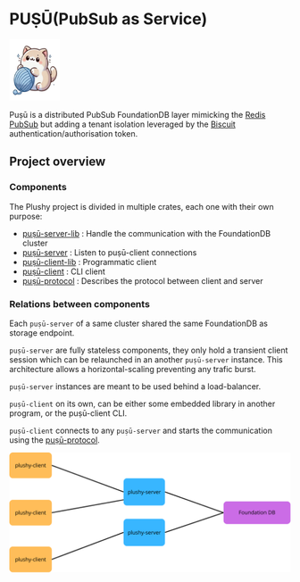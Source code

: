 # PUṢŪ(PubSub as Service)

<img height="110" src="assets/doc/images/logo.png" width="90"/>

Puṣū is a distributed PubSub FoundationDB layer mimicking
the [Redis PubSub](https://redis.io/docs/latest/develop/interact/pubsub/)
but adding a tenant isolation leveraged by the [Biscuit](https://www.biscuitsec.org/) authentication/authorisation
token.

## Project overview

### Components

The Plushy project is divided in multiple crates, each one with their own purpose:

- [puṣū-server-lib](pusu-server-lib) : Handle the communication with the FoundationDB cluster
- [puṣū-server](pusu-server) : Listen to puṣū-client connections
- [puṣū-client-lib](pusu-client-lib) : Programmatic client
- [puṣū-client](pusu-client) : CLI client
- [puṣū-protocol](pusu-protocol) : Describes the protocol between client and server

### Relations between components

Each `puṣū-server` of a same cluster shared the same FoundationDB as storage endpoint.

`puṣū-server` are fully stateless components, they only hold a transient client session which can be relaunched
in an another `puṣū-server` instance. This architecture allows a horizontal-scaling preventing any trafic burst.

`puṣū-server` instances are meant to be used behind a load-balancer.

`puṣū-client` on its own, can be either some embedded library in another program, or the puṣū-client CLI.

`puṣū-client` connects to any `puṣū-server` and starts the communication using
the [puṣū-protocol](pusu-protocol).

![](assets/doc/images/overview.png)